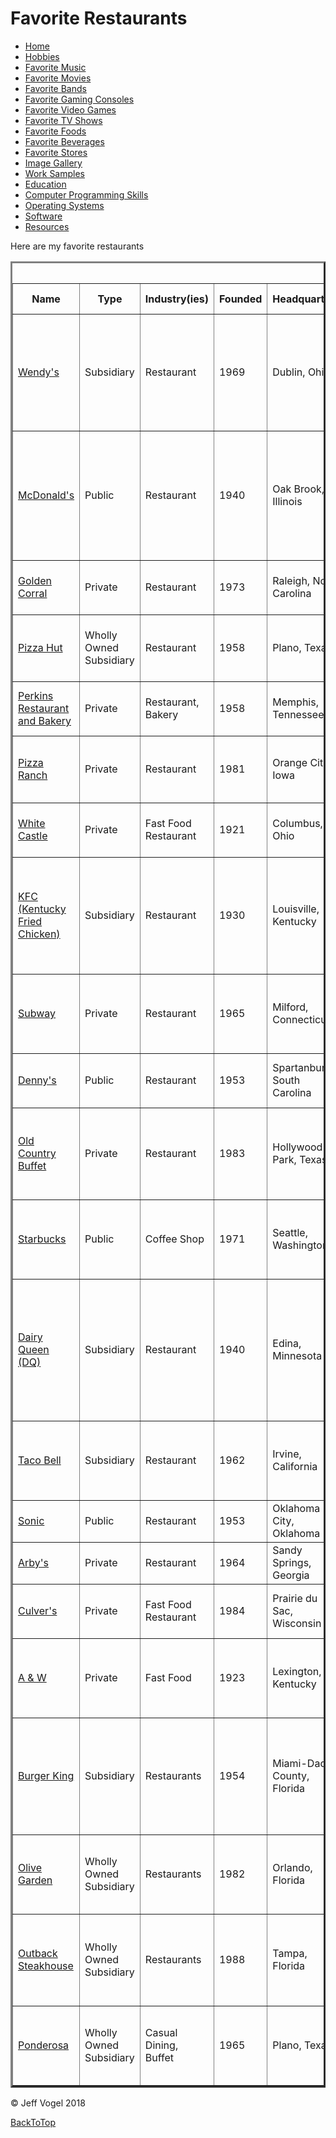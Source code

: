 <body onload="FavoriteRestaurantsProcess()">
		<div class="header">
			<h1>Favorite Restaurants</h1>
		</div>
		<div class="nav">
			<ul>
				<li><a href="Website About Me - Main - mobile.md">Home</a></li>
				<li><a href="Website About Me - Hobbies - mobile.md">Hobbies</a>
				<li><a href="Website About Me - Favorite Music - mobile.md">Favorite Music</a></li>
				<li><a href="Website About Me - Favorite Movies - mobile.md">Favorite Movies</a></li>
				<li><a href="Website About Me - Favorite Bands - mobile.md">Favorite Bands</a></li>
				<li><a href="Website About Me - Gaming Consoles - mobile.md">Favorite Gaming Consoles</a></li>
				<li><a href="Website About Me - Favorite Video Games - mobile.md">Favorite Video Games</a></li>
				<li><a href="Website About Me - Favorite TV Shows - mobile.md">Favorite TV Shows</a></li>
				<li><a href="Website About Me - Favorite Foods - mobile.md">Favorite Foods</a></li>
				<li><a href="Website About Me - Favorite Beverages - mobile.md">Favorite Beverages</a></li>
				<li><a href="Website About Me - Favorite Stores - mobile.md">Favorite Stores</a></li>
				<li><a href="Website About Me - Image Gallery - mobile.md">Image Gallery</a></li>
				<li><a href="Website About Me - Work Samples - mobile.md">Work Samples</a></li>
				<li><a href="Website About Me - Education - mobile.md">Education</a></li>
				<li><a href="Website About Me - Computer Programming Skills - mobile.md">Computer Programming Skills</a></li>
				<li><a href="Website About Me - Operating Systems - mobile.md">Operating Systems</a></li>
				<li><a href="Website About Me - Software - mobile.md">Software</a></li>
				<li><a href="Website About Me - Resoruces - mobile.md">Resources</a></li>
			</ul>
		</div>
		<div class="content">
			<p>Here are my favorite restaurants</p>
			<div id="myFavoriteRestaurantsDivElement">
				<table border = "3">
				<caption>Favorite Restaurants</caption>
					<tr>
						<th>Name</th>
						<th>Type</th>
						<th>Industry(ies)</th>
						<th>Founded</th>
						<th>Headquarters</th>
						<th>Genre(s)</th>
						<th>Product(s)</th>
						<th>Number of Location(s)</th>
						<th>Number of Employees</th>
						<th>Founder(s)</th>
						<th>Resource Number(s)</th>
					</tr>
					<tr>
						<td><a href="https://www.wendys.com/">Wendy's</a></td>
						<td>Subsidiary</td>
						<td>Restaurant</td>
						<td>1969</td>
						<td>Dublin, Ohio</td>
						<td>Fast Food</td>
						<td>Hamburgers, Chicken Sandwiches, Salads, French Fries, Breakfast Sandwiches, Frozen Dessert</td>
						<td>6,500+</td>
						<td>100+</td>
						<td>Dave Thomas</td>
						<td><a href="Website About Me - Resources - mobile.md">1</a></td>
					</tr>
					<tr>
						<td><a href="https://www.mcdonalds.com/">McDonald's</a></td>
						<td>Public</td>
						<td>Restaurant</td>
						<td>1940</td>
						<td>Oak Brook, Illinois</td>
						<td>Fast Food</td>
						<td>Hamburgers, Chicken, French Fries, Soft Drinks, Milkshakes, Salads, Desserts, Coffee, Breakfast, Wraps</td>
						<td>36,900</td>
						<td>375,000</td>
						<td>Richard McDonald, Maurice McDonald, Ray Kroc</td>
						<td><a href="Website About Me - Resources - mobile.md">2</a></td>
					</tr>
					<tr>
						<td><a href="http://www.goldencorral.com/">Golden Corral</a></td>
						<td>Private</td>
						<td>Restaurant</td>
						<td>1973</td>
						<td>Raleigh, North Carolina</td>
						<td>Buffet</td>
						<td>Food</td>
						<td>200</td>
						<td>9000</td>
						<td>James Maynard, William F. Carl</td>
						<td><a href="Website About Me - Resources - mobile.md">3</a></td>
					</tr>
					<tr>
						<td><a href="https://www.pizzahut.com/">Pizza Hut</a></td>
						<td>Wholly Owned Subsidiary</td>
						<td>Restaurant</td>
						<td>1958</td>
						<td>Plano, Texas</td>
						<td>Fast Food, Buffet</td>
						<td>Italian-American Cuisine, Pizza, Pasta, Buffalo Wings</td>
						<td>13,728</td>
						<td>100+</td>
						<td>Dan Carney, Frank Carney</td>
						<td><a href="Website About Me - Resources - mobile.md">4</a></td>
					</tr>
					<tr>
						<td><a href="http://www.perkinsrestaurants.com/">Perkins Restaurant and Bakery</a></td>
						<td>Private</td>
						<td>Restaurant, Bakery</td>
						<td>1958</td>
						<td>Memphis, Tennessee</td>
						<td>Dining, Bakery</td>
						<td>Food</td>
						<td>390</td>
						<td>25,000</td>
						<td>Matt Perkins, Ivan Perkins</td>
						<td><a href="Website About Me - Resources - mobile.md">5</a>, <a href="Website About Me - Resources - mobile.md">6</a></td>
					</tr>
					<tr>
						<td><a href="https://pizzaranch.com/">Pizza Ranch</a></td>
						<td>Private</td>
						<td>Restaurant</td>
						<td>1981</td>
						<td>Orange City, Iowa</td>
						<td>Buffet</td>
						<td>Pizza, Chicken</td>
						<td>204</td>
						<td>100+</td>
						<td>Adrie Groeneweg, Lawrence Vander Esch</td>
						<td><a href="Website About Me - Resources - mobile.md">7</a>, <a href="Website About Me - Resources - mobile.md">8</a></td>
					</tr>
					<tr>
						<td><a href="https://www.whitecastle.com/">White Castle</a></td>
						<td>Private</td>
						<td>Fast Food Restaurant</td>
						<td>1921</td>
						<td>Columbus, Ohio</td>
						<td>Fast Food</td>
						<td>Hamburgers, Chicken</td>
						<td>420</td>
						<td>100+</td>
						<td>Billy Ingram, Walter Anderson</td>
						<td><a href="Website About Me - Resources - mobile.md">9</a></td>
					</tr>
					<tr>
						<td><a href="https://www.kfc.com/">KFC (Kentucky Fried Chicken)</a></td>
						<td>Subsidiary</td>
						<td>Restaurant</td>
						<td>1930</td>
						<td>Louisville, Kentucky</td>
						<td>Fast Food, Buffet</td>
						<td>Fried Chicken, Chicken Sandwiches, Wraps, French Fries, Soft Drinks, Salads, Desserts, Breakfast</td>
						<td>19,952</td>
						<td>100+</td>
						<td>Harland Sanders</td>
						<td><a href="Website About Me - Resources - mobile.md">10</a></td>
					</tr>
					<tr>
						<td><a href="http://www.subway.com/en-us">Subway</a></td>
						<td>Private</td>
						<td>Restaurant</td>
						<td>1965</td>
						<td>Milford, Connecticut</td>
						<td>Fast Food</td>
						<td>Submarine Sandwiches, Pizzas (Located at Walmart), Salads</td>
						<td>44,834</td>
						<td>100+</td>
						<td>Fred DeLuca, Peter Buck</td>
						<td><a href="Website About Me - Resources - mobile.md">11</a></td>
					</tr>
					<tr>
						<td><a href="https://www.dennys.com/">Denny's</a></td>
						<td>Public</td>
						<td>Restaurant</td>
						<td>1953</td>
						<td>Spartanburg, South Carolina</td>
						<td>Family Dining</td>
						<td>Food</td>
						<td>1,700</td>
						<td>100+</td>
						<td>Harold Butler, Richard Jezak</td>
						<td><a href="Website About Me - Resources - mobile.md">12</a></td>
					</tr>
					<tr>
						<td><a href="http://www.oldcountrybuffet.com/">Old Country Buffet</a></td>
						<td>Private</td>
						<td>Restaurant</td>
						<td>1983</td>
						<td>Hollywood Park, Texas</td>
						<td>Buffet</td>
						<td>Buffet</td>
						<td>113</td>
						<td>100+</td>
						<td>Roe Halten, C. Dennis Scott, Dermot Rowland, Doron Jensen</td>
						<td><a href="Website About Me - Resources - mobile.md">13</a></td>
					</tr>
					<tr>
						<td><a href="http://www.starbucks.com/">Starbucks</a></td>
						<td>Public</td>
						<td>Coffee Shop</td>
						<td>1971</td>
						<td>Seattle, Washington</td>
						<td>Coffee Shop</td>
						<td>Coffee Beverages, Smoothies, Tea, Baked Goods, Sandwiches</td>
						<td>26,696</td>
						<td>238,000</td>
						<td>Jerry Baldwin, Zev Siegl, Gordon Bowker</td>
						<td><a href="Website About Me - Resources - mobile.md">14</a></td>
					</tr>
					<tr>
						<td><a href="https://www.dairyqueen.com/us-en/">Dairy Queen (DQ)</a></td>
						<td>Subsidiary</td>
						<td>Restaurant</td>
						<td>1940</td>
						<td>Edina, Minnesota</td>
						<td>Fast Food</td>
						<td>Soft Serve, Fast Food, Ice Cream, Milkshakes, Sundaes, Hamburgers, Hot Dogs, Chicken, French Fries, Soft Drinks, Salads</td>
						<td>6,400</td>
						<td>100+</td>
						<td>John Fremont McCullough</td>
						<td><a href="Website About Me - Resources - mobile.md">15</a></td>
					</tr>
					<tr>
						<td><a href="https://www.tacobell.com/">Taco Bell</a></td>
						<td>Subsidiary</td>
						<td>Restaurant</td>
						<td>1962</td>
						<td>Irvine, California</td>
						<td>Fast Food</td>
						<td>Tacos, Burritos, Other Tex-Mex Cuisine-Related Fast Food</td>
						<td>7,000</td>
						<td>175,000+</td>
						<td>Glen Bell</td>
						<td><a href="Website About Me - Resources - mobile.md">16</a></td>
					</tr>
					<tr>
						<td><a href="https://www.sonicdrivein.com/">Sonic</a></td>
						<td>Public</td>
						<td>Restaurant</td>
						<td>1953</td>
						<td>Oklahoma City, Oklahoma</td>
						<td>Fast Food</td>
						<td>Fast Food</td>
						<td>3,557</td>
						<td>9,200</td>
						<td>Troy Smith</td>
						<td><a href="Website About Me - Resources - mobile.md">17</a></td>
					</tr>
					<tr>
						<td><a href="https://arbys.com/">Arby's</a></td>
						<td>Private</td>
						<td>Restaurant</td>
						<td>1964</td>
						<td>Sandy Springs, Georgia</td>
						<td>Fast Food</td>
						<td>Fast Food, Sandwiches, Salads, Sides</td>
						<td>3,342</td>
						<td>74,000</td>
						<td>Forrest Raffel, Leroy Raffel</td>
						<td><a href="Website About Me - Resources - mobile.md">18</a></td>
					</tr>
					<tr>
						<td><a href="https://www.culvers.com/">Culver's</a></td>
						<td>Private</td>
						<td>Fast Food Restaurant</td>
						<td>1984</td>
						<td>Prairie du Sac, Wisconsin</td>
						<td>Fast Food</td>
						<td>Frozen Custard, Butterburgers, Chicken</td>
						<td>640</td>
						<td>100+</td>
						<td>Craig Culver, Lea Culver</td>
						<td><a href="Website About Me - Resources - mobile.md">19</a></td>
					</tr>
					<tr>
						<td><a href="https://awrestaurants.com/">A & W</a></td>
						<td>Private</td>
						<td>Fast Food</td>
						<td>1923</td>
						<td>Lexington, Kentucky</td>
						<td>Fast Food</td>
						<td>Hot Dogs, Root Beer, Cheese Curds, Hamburgers, Chicken</td>
						<td>1,200+</td>
						<td>100+</td>
						<td>Roy W. Allen, Frank Wright</td>
						<td><a href="Website About Me - Resources - mobile.md">20</a></td>
					</tr>
					<tr>
						<td><a href="http://www.bk.com/">Burger King</a></td>
						<td>Subsidiary</td>
						<td>Restaurants</td>
						<td>1954</td>
						<td>Miami-Dade County, Florida</td>
						<td>Fast Food</td>
						<td>Hamburgers, Chicken, French Fries, Soft Drinks, Milkshakes, Salads, Desserts, Breakfast, Hot Dogs</td>
						<td>15,000+</td>
						<td>34,248</td>
						<td>Keith J. Kramer, Matthew Burns, David Edgerton, James McLamore</td>
						<td><a href="Website About Me - Resources - mobile.md">21</a></td>
					</tr>
					<tr>
						<td><a href="http://www.olivegarden.com/home">Olive Garden</a></td>
						<td>Wholly Owned Subsidiary</td>
						<td>Restaurants</td>
						<td>1982</td>
						<td>Orlando, Florida</td>
						<td>Casual Dining</td>
						<td>Italian Cuisine (Pasta, Salads, Chicken, Seafood, Breadsticks)</td>
						<td>844</td>
						<td>100+</td>
						<td>Bill Darden</td>
						<td><a href="Website About Me - Resources - mobile.md">22</a></td>
					</tr>
					<tr>
						<td><a href="https://www.outback.com/">Outback Steakhouse</a></td>
						<td>Wholly Owned Subsidiary</td>
						<td>Restaurants</td>
						<td>1988</td>
						<td>Tampa, Florida</td>
						<td>Casual Dining</td>
						<td>American Cuisine</td>
						<td>978</td>
						<td>100+</td>
						<td>Bob Basham, Trudy Cooper, Chris T. Sullivan, Tim Cannon</td>
						<td><a href="Website About Me - Resources - mobile.md">23</a></td>
					</tr>
					<tr>
						<td><a href="https://www.pon-bon.com/">Ponderosa</a></td>
						<td>Wholly Owned Subsidiary</td>
						<td>Casual Dining, Buffet</td>
						<td>1965</td>
						<td>Plano, Texas</td>
						<td>Casual Dining</td>
						<td>Steak, Salad, Seafood</td>
						<td>88</td>
						<td>100+</td>
						<td>Dan Lasater, Norm Wiese, Charles Kelptz</td>
						<td><a href="Website About Me - Resources - mobile.md">24</a></td>
					</tr>
				</table>
			</div>
		</div>
		<div class="footer">
			<p>&copy; Jeff Vogel 2018</p>
		</div>
		<div id = "backToTop">
			<a href = "Website About Me - Favorite Restaurants - mobile.md">BackToTop</a>
		</div>
	</body>
